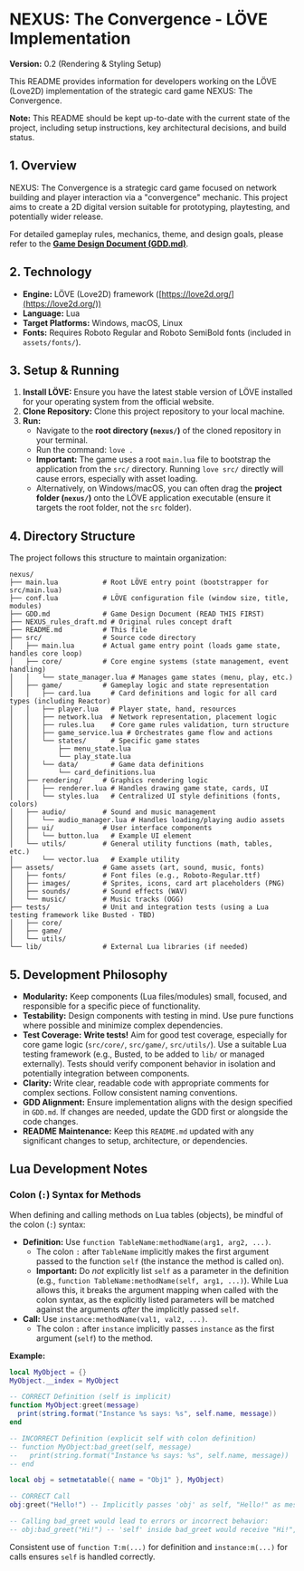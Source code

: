# NEXUS: The Convergence - LÖVE Implementation

**Version:** 0.2 (Rendering & Styling Setup)

This README provides information for developers working on the LÖVE (Love2D) implementation of the strategic card game NEXUS: The Convergence.

**Note:** This README should be kept up-to-date with the current state of the project, including setup instructions, key architectural decisions, and build status.

## 1. Overview

NEXUS: The Convergence is a strategic card game focused on network building and player interaction via a "convergence" mechanic. This project aims to create a 2D digital version suitable for prototyping, playtesting, and potentially wider release.

For detailed gameplay rules, mechanics, theme, and design goals, please refer to the **[Game Design Document (GDD.md)](GDD.md)**.

## 2. Technology

*   **Engine:** LÖVE (Love2D) framework ([https://love2d.org/](https://love2d.org/))
*   **Language:** Lua
*   **Target Platforms:** Windows, macOS, Linux
*   **Fonts:** Requires Roboto Regular and Roboto SemiBold fonts (included in `assets/fonts/`).

## 3. Setup & Running

1.  **Install LÖVE:** Ensure you have the latest stable version of LÖVE installed for your operating system from the official website.
2.  **Clone Repository:** Clone this project repository to your local machine.
3.  **Run:**
    *   Navigate to the **root directory (`nexus/`)** of the cloned repository in your terminal.
    *   Run the command: `love .`
    *   **Important:** The game uses a root `main.lua` file to bootstrap the application from the `src/` directory. Running `love src/` directly will cause errors, especially with asset loading.
    *   Alternatively, on Windows/macOS, you can often drag the **project folder (`nexus/`)** onto the LÖVE application executable (ensure it targets the root folder, not the `src` folder).

## 4. Directory Structure

The project follows this structure to maintain organization:

```
nexus/
├── main.lua           # Root LÖVE entry point (bootstrapper for src/main.lua)
├── conf.lua           # LÖVE configuration file (window size, title, modules)
├── GDD.md             # Game Design Document (READ THIS FIRST)
├── NEXUS_rules_draft.md # Original rules concept draft
├── README.md          # This file
├── src/               # Source code directory
│   ├── main.lua       # Actual game entry point (loads game state, handles core loop)
│   ├── core/          # Core engine systems (state management, event handling)
│   │   └── state_manager.lua # Manages game states (menu, play, etc.)
│   ├── game/          # Gameplay logic and state representation
│   │   ├── card.lua     # Card definitions and logic for all card types (including Reactor)
│   │   ├── player.lua   # Player state, hand, resources
│   │   ├── network.lua  # Network representation, placement logic
│   │   ├── rules.lua    # Core game rules validation, turn structure
│   │   ├── game_service.lua # Orchestrates game flow and actions
│   │   └── states/      # Specific game states
│   │       ├── menu_state.lua
│   │       └── play_state.lua
│   │   └── data/        # Game data definitions
│   │       └── card_definitions.lua
│   ├── rendering/     # Graphics rendering logic
│   │   ├── renderer.lua # Handles drawing game state, cards, UI
│   │   └── styles.lua   # Centralized UI style definitions (fonts, colors)
│   ├── audio/         # Sound and music management
│   │   └── audio_manager.lua # Handles loading/playing audio assets
│   ├── ui/            # User interface components
│   │   └── button.lua   # Example UI element
│   └── utils/         # General utility functions (math, tables, etc.)
│       └── vector.lua   # Example utility
├── assets/            # Game assets (art, sound, music, fonts)
│   ├── fonts/         # Font files (e.g., Roboto-Regular.ttf)
│   ├── images/        # Sprites, icons, card art placeholders (PNG)
│   ├── sounds/        # Sound effects (WAV)
│   └── music/         # Music tracks (OGG)
├── tests/             # Unit and integration tests (using a Lua testing framework like Busted - TBD)
│   ├── core/
│   ├── game/
│   └── utils/
└── lib/               # External Lua libraries (if needed)
```

## 5. Development Philosophy

*   **Modularity:** Keep components (Lua files/modules) small, focused, and responsible for a specific piece of functionality.
*   **Testability:** Design components with testing in mind. Use pure functions where possible and minimize complex dependencies.
*   **Test Coverage:** **Write tests!** Aim for good test coverage, especially for core game logic (`src/core/`, `src/game/`, `src/utils/`). Use a suitable Lua testing framework (e.g., Busted, to be added to `lib/` or managed externally). Tests should verify component behavior in isolation and potentially integration between components.
*   **Clarity:** Write clear, readable code with appropriate comments for complex sections. Follow consistent naming conventions.
*   **GDD Alignment:** Ensure implementation aligns with the design specified in `GDD.md`. If changes are needed, update the GDD first or alongside the code changes.
*   **README Maintenance:** Keep this `README.md` updated with any significant changes to setup, architecture, or dependencies. 

## Lua Development Notes

### Colon (`:`) Syntax for Methods

When defining and calling methods on Lua tables (objects), be mindful of the colon (`:`) syntax:

*   **Definition:** Use `function TableName:methodName(arg1, arg2, ...)`.
    *   The colon `:` after `TableName` implicitly makes the first argument passed to the function `self` (the instance the method is called on).
    *   **Important:** Do *not* explicitly list `self` as a parameter in the definition (e.g., `function TableName:methodName(self, arg1, ...)`). While Lua allows this, it breaks the argument mapping when called with the colon syntax, as the explicitly listed parameters will be matched against the arguments *after* the implicitly passed `self`.
*   **Call:** Use `instance:methodName(val1, val2, ...)`. 
    *   The colon `:` after `instance` implicitly passes `instance` as the first argument (`self`) to the method.

**Example:**

```lua
local MyObject = {}
MyObject.__index = MyObject

-- CORRECT Definition (self is implicit)
function MyObject:greet(message)
  print(string.format("Instance %s says: %s", self.name, message))
end

-- INCORRECT Definition (explicit self with colon definition)
-- function MyObject:bad_greet(self, message) 
--   print(string.format("Instance %s says: %s", self.name, message))
-- end

local obj = setmetatable({ name = "Obj1" }, MyObject)

-- CORRECT Call
obj:greet("Hello!") -- Implicitly passes 'obj' as self, "Hello!" as message

-- Calling bad_greet would lead to errors or incorrect behavior:
-- obj:bad_greet("Hi!") -- 'self' inside bad_greet would receive "Hi!", message would be nil
```

Consistent use of `function T:m(...)` for definition and `instance:m(...)` for calls ensures `self` is handled correctly.
